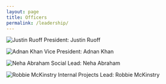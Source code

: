 ```yaml
---
layout: page
title: Officers
permalink: /leadership/
---
```


![Justin Ruoff]({{}}/assets/place_holder.jpg)
President: Justin Ruoff

![Adnan Khan]({{}}/assets/place_holder.jpg)
Vice President: Adnan Khan

![Neha Abraham]({{}}/assets/place_holder.jpg)
Social Lead: Neha Abraham

![Robbie McKinstry]({{}}/assets/place_holder.jpg)
Internal Projects Lead: Robbie McKinstry
